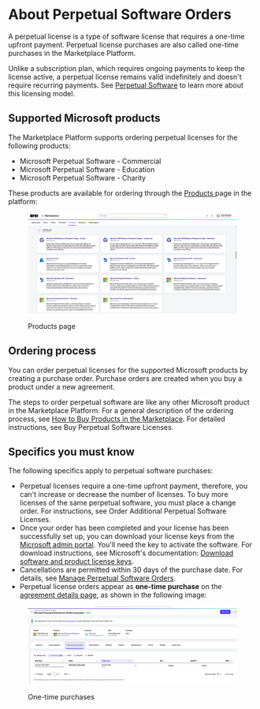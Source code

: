 # About Perpetual Software Orders

A perpetual license is a type of software license that requires a one-time upfront payment. Perpetual license purchases are also called one-time purchases in the Marketplace Platform.&#x20;

Unlike a subscription plan, which requires ongoing payments to keep the license active, a perpetual license remains valid indefinitely and doesn't require recurring payments. See [Perpetual Software](./) to learn more about this licensing model.

## Supported Microsoft products

The Marketplace Platform supports ordering perpetual licenses for the following products:

* Microsoft Perpetual Software - Commercial
* Microsoft Perpetual Software - Education
* Microsoft Perpetual Software - Charity

These products are available for ordering through the [Products ](../../../modules-and-features/marketplace/products.md)page in the platform:

<figure><img src="../../../.gitbook/assets/image (1) (1) (1) (1).png" alt=""><figcaption><p>Products page</p></figcaption></figure>

## Ordering process

You can order perpetual licenses for the supported Microsoft products by creating a purchase order. Purchase orders are created when you buy a product under a new agreement.

The steps to order perpetual software are like any other Microsoft product in the Marketplace Platform. For a general description of the ordering process, see [How to Buy Products in the Marketplace](../../../marketplace-platform/getting-started/marketplace-for-clients/how-to-buy-products-in-the-marketplace.md). For detailed instructions, see Buy Perpetual Software Licenses.

## Specifics you must know

The following specifics apply to perpetual software purchases:

* Perpetual licenses require a one-time upfront payment, therefore, you can't increase or decrease the number of licenses. To buy more licenses of the same perpetual software, you must place a change order. For instructions, see Order Additional Perpetual Software Licenses.
* Once your order has been completed and your license has been successfully set up, you can download your license keys from the [Microsoft admin portal](https://admin.microsoft.com). You'll need the key to activate the software. For download instructions, see Microsoft's documentation: [Download software and product license keys](https://learn.microsoft.com/en-us/microsoft-365/admin/setup/download-software-licenses-csp?view=o365-worldwide#download-software-and-product-license-keys).
* Cancellations are permitted within 30 days of the purchase date. For details, see [Manage Perpetual Software Orders](manage-perpetual-software-orders.md).
* Perpetual license orders appear as **one-time purchase** on the [agreement details page](../../../modules-and-features/marketplace/agreements/#subscription-details), as shown in the following image:

<figure><img src="../../../.gitbook/assets/image (1) (1) (1) (1) (1).png" alt=""><figcaption><p>One-time purchases</p></figcaption></figure>
